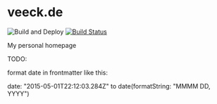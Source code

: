 # veeck.de

![Build and Deploy](https://github.com/rejas/veeck.de/workflows/Build%20and%20Deploy/badge.svg?branch=master)
[![Build Status](https://secure.travis-ci.org/rejas/veeck.de.png?branch=master)](https://travis-ci.org/rejas/veeck.de)

My personal homepage

TODO:

format date in frontmatter like this:

date: "2015-05-01T22:12:03.284Z" to date(formatString: "MMMM DD, YYYY")
